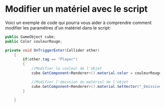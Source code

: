 # Modifier un matériel avec le script
Voici un exemple de code qui pourra vous aider à comprendre comment modifier les paramètres d'un matériel dans le script:     
``` csharp
public GameObject cube;
public Color couleurRouge; 

private void OnTriggerEnter(Collider other)
    {
        if(other.tag == "Player")
        {
            //Modifier la couleur de l'objet
            cube.GetComponent<Renderer>().material.color = couleurRouge;

            //Modifier l'émission du matériel de l'objet
            cube.GetComponent<Renderer>().material.SetVector("_EmissiveColor", couleurRouge * 2.0f); 
        }
        
    }
```
